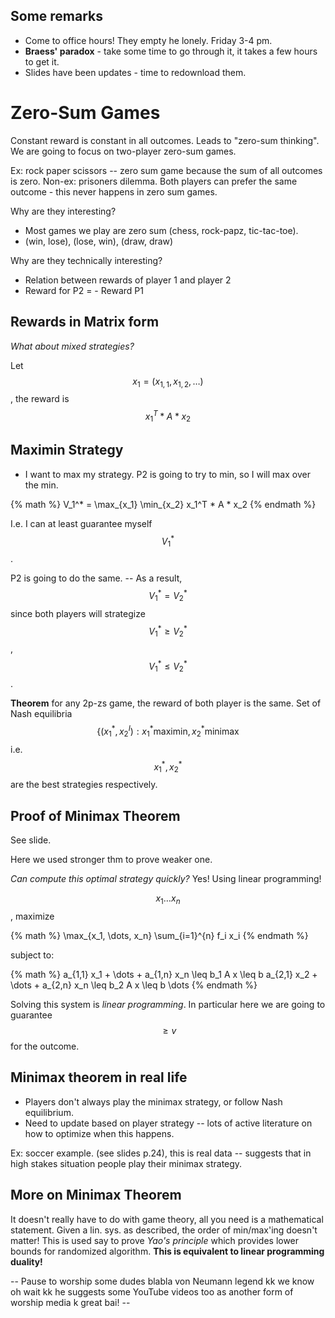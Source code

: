 ## Some remarks 

* Come to office hours! They empty he lonely. Friday 3-4 pm. 
* **Braess' paradox** - take some time to go through it, it takes a few hours to get it. 
* Slides have been updates - time to redownload them.

# Zero-Sum Games

Constant reward is constant in all outcomes. Leads to "zero-sum thinking". We are going to focus on two-player zero-sum games. 

Ex: rock paper scissors -- zero sum game because the sum of all outcomes is zero. 
Non-ex: prisoners dilemma. Both players can prefer the same outcome - this never happens in zero sum games. 

Why are they interesting?
* Most games we play are zero sum (chess, rock-papz, tic-tac-toe).
* (win, lose), (lose, win), (draw, draw)

Why are they technically interesting? 
* Relation between rewards of player 1 and player 2
* Reward for P2 = - Reward P1

## Rewards in Matrix form
*What about mixed strategies?*

Let $$x_1 = (x_{1,1}, x_{1,2}, \dots)$$, the reward is $$x_1^T * A * x_2$$

## Maximin Strategy

* I want to max my strategy. P2 is going to try to min, so I will max over the min. 

{% math %}
V_1^* = \max_{x_1} \min_{x_2} x_1^T * A * x_2
{% endmath %}

I.e. I can at least guarantee myself $$V_1^*$$.

P2 is going to do the same. -- As a result, $$V_1^* = V_2^*$$ since both players will strategize $$V_1^* \geq V_2^*$$, $$V_1^* \leq V_2^*$$. 

**Theorem** for any 2p-zs game, the reward of both player is the same. Set of Nash equilibria $$\{(x_1^*, x_2^I): x_1^* \text{maximin}, x_2^* \text{minimax}$$ i.e. $$x_1^*, x_2^*$$ are the best strategies respectively.

## Proof of Minimax Theorem
See slide.

Here we used stronger thm to prove weaker one.

*Can compute this optimal strategy quickly?* Yes! Using linear programming!

$$x_1 \dots x_n$$, maximize

{% math %}
\max_{x_1, \dots, x_n} \sum_{i=1}^{n} f_i x_i
{% endmath %}

subject to: 

{% math %}
a_{1,1} x_1 + \dots + a_{1,n} x_n \leq b_1 A x \leq b
a_{2,1} x_2 + \dots + a_{2,n} x_n \leq b_2 A x \leq b
\dots
{% endmath %}

Solving this system is *linear programming*. In particular here we are going to guarantee $$\geq v$$ for the outcome.

## Minimax theorem in real life

* Players don't always play the minimax strategy, or follow Nash equilibrium.
* Need to update based on player strategy -- lots of active literature on how to optimize when this happens.

Ex: soccer example. (see slides p.24), this is real data -- suggests that in high stakes situation people play their minimax strategy.


## More on Minimax Theorem

It doesn't really have to do with game theory, all you need is a mathematical statement. Given a lin. sys. as described, the order of min/max'ing doesn't matter! This is used say to prove *Yao's principle* which provides lower bounds for randomized algorithm. **This is equivalent to linear programming duality!**

-- Pause to worship some dudes blabla von Neumann legend kk we know oh wait kk he suggests some YouTube videos too as another form of worship media k great bai! --
